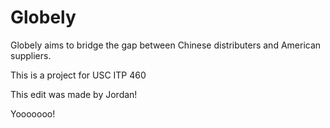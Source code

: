 # Globely 

Globely aims to bridge the gap between Chinese distributers and American suppliers.

This is a project for USC ITP 460

This edit was made by Jordan!

Yooooooo!